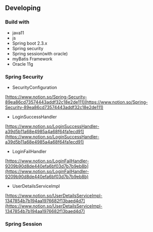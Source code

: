 ## Developing

### Build with

- java11
- js
- Spring boot 2.3.x
- Spring security
- Spring session(with oracle)
- myBatis Framework
- Oracle 11g

### Spring Security

- SecurityConfiguration

[https://www.notion.so/Spring-Security-89ea86cd73574443addf32c18e2de111](https://www.notion.so/Spring-Security-89ea86cd73574443addf32c18e2de111)

- LoginSuccessHandler

[https://www.notion.so/LoginSuccessHandler-a39d5b11a68e4985a4a68f64fa1ecd91](https://www.notion.so/LoginSuccessHandler-a39d5b11a68e4985a4a68f64fa1ecd91)

- LoginFailHandler

[https://www.notion.so/LoginFailHandler-9209b90d8de440efa6bf03d7b7b9eb8b](https://www.notion.so/LoginFailHandler-9209b90d8de440efa6bf03d7b7b9eb8b)

- UserDetailsServiceImpl

[https://www.notion.so/UserDetailsServiceImpl-1347854b7b194aa1976682f13baed4d7](https://www.notion.so/UserDetailsServiceImpl-1347854b7b194aa1976682f13baed4d7)

### Spring Session
